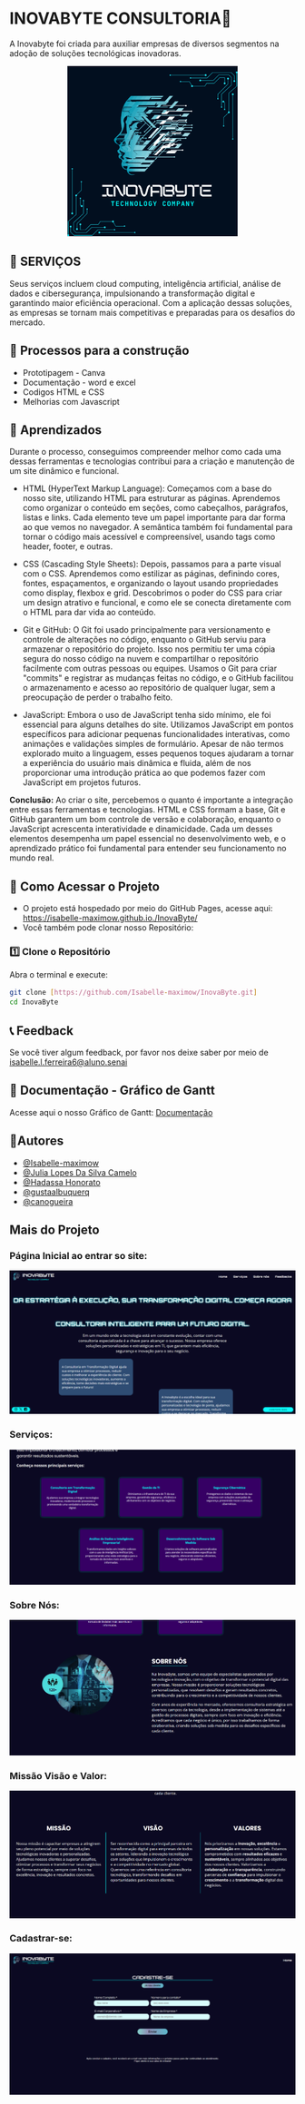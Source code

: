 # INOVABYTE CONSULTORIA🏢

A Inovabyte foi criada para auxiliar empresas de diversos segmentos na adoção de soluções tecnológicas inovadoras. 


<p align="center">
  <img src="inovabyte.png" alt="Logo" width="300">
</p>

## 🧥 SERVIÇOS

Seus serviços incluem cloud computing, inteligência artificial, análise de dados e cibersegurança, impulsionando a transformação digital e garantindo maior eficiência operacional. Com a aplicação dessas soluções, as empresas se tornam mais competitivas e preparadas para os desafios do mercado.




## 🚀 Processos para a construção

- Prototipagem - Canva
- Documentação - word e excel
- Codigos HTML e CSS
- Melhorias com Javascript


## 📖 Aprendizados

Durante o processo, conseguimos compreender melhor como cada uma dessas ferramentas e tecnologias contribui para a criação e manutenção de um site dinâmico e funcional.

- HTML (HyperText Markup Language): Começamos com a base do nosso site, utilizando HTML para estruturar as páginas. Aprendemos como organizar o conteúdo em seções, como cabeçalhos, parágrafos, listas e links. Cada elemento teve um papel importante para dar forma ao que vemos no navegador. A semântica também foi fundamental para tornar o código mais acessível e compreensível, usando tags como header, footer, e outras.

- CSS (Cascading Style Sheets): Depois, passamos para a parte visual com o CSS. Aprendemos como estilizar as páginas, definindo cores, fontes, espaçamentos, e organizando o layout usando propriedades como display, flexbox e grid. Descobrimos o poder do CSS para criar um design atrativo e funcional, e como ele se conecta diretamente com o HTML para dar vida ao conteúdo.

- Git e GitHub: O Git foi usado principalmente para versionamento e controle de alterações no código, enquanto o GitHub serviu para armazenar o repositório do projeto. Isso nos permitiu ter uma cópia segura do nosso código na nuvem e compartilhar o repositório facilmente com outras pessoas ou equipes. Usamos o Git para criar "commits" e registrar as mudanças feitas no código, e o GitHub facilitou o armazenamento e acesso ao repositório de qualquer lugar, sem a preocupação de perder o trabalho feito.

- JavaScript: Embora o uso de JavaScript tenha sido mínimo, ele foi essencial para alguns detalhes do site. Utilizamos JavaScript em pontos específicos para adicionar pequenas funcionalidades interativas, como animações e validações simples de formulário. Apesar de não termos explorado muito a linguagem, esses pequenos toques ajudaram a tornar a experiência do usuário mais dinâmica e fluida, além de nos proporcionar uma introdução prática ao que podemos fazer com JavaScript em projetos futuros.

**Conclusão:** Ao criar o site, percebemos o quanto é importante a integração entre essas ferramentas e tecnologias. HTML e CSS formam a base, Git e GitHub garantem um bom controle de versão e colaboração, enquanto o JavaScript acrescenta interatividade e dinamicidade. Cada um desses elementos desempenha um papel essencial no desenvolvimento web, e o aprendizado prático foi fundamental para entender seu funcionamento no mundo real.

## 📌 Como Acessar o Projeto  
 -  O projeto está hospedado por meio do GitHub Pages, acesse aqui: https://isabelle-maximow.github.io./InovaByte/
 - Você também pode clonar nosso Repositório:
### **1️⃣ Clone o Repositório**  
Abra o terminal e execute:  
```bash
git clone [https://github.com/Isabelle-maximow/InovaByte.git]
cd InovaByte
```

## 📞 Feedback
Se você tiver algum feedback, por favor nos deixe saber por meio de  isabelle.l.ferreira6@aluno.senai


## 📜 Documentação - Gráfico de Gantt

Acesse aqui o nosso Gráfico de Gantt:
[Documentação](https://drive.google.com/file/d/1obF13tdj0JNCX7Ncu8HKyjJiMn5zjGOf/view)


## 👥Autores

- [@Isabelle-maximow](https://github.com/Isabelle-maximow)
- [@Julia Lopes Da Silva Camelo](https://github.com/JLSCamelo)
- [@Hadassa Honorato](https://github.com/Hadassah77)
- [@gustaalbuquerq](https://github.com/gustaalbuquerq)
- [@canogueira](https://github.com/canogueira)


## Mais do Projeto
### Página Inicial ao entrar so site:
![App Screenshot](IMG/IMG2.png)

### Serviços:
![App Screenshot](IMG/IMG4.png)

### Sobre Nós:
![App Screenshot](IMG/IMG5.png)


### Missão Visão e Valor:
![App Screenshot](IMG/IMG6.png)

### Cadastrar-se: 
![App Screenshot](IMG/CADASTRE-SE.png)
